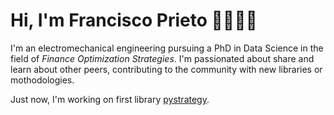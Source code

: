 # Hi, I'm Francisco Prieto 👋🏼🧑‍💻

I'm an electromechanical engineering pursuing a PhD in Data Science in the field of *Finance Optimization Strategies*. I'm passionated about share and learn about other peers, contributing to the community with new libraries or mothodologies.

Just now, I'm working on first library [pystrategy](https://pypi.org/project/pystrategy/). 
